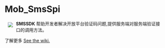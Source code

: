 # Mob_SmsSpi
<a href="http://mob.com/"><img src="http://mob.com/Assets/images/logo.png?v=201501131" align="left" hspace="10" vspace="6"></a>

**SMSSDK** 帮助开发者解决开放平台验证码问题,提供服务端对服务端验证接口的调用方法。

了解更多 [See the wiki.](http://wiki.mob.com/ios%E7%9F%AD%E4%BF%A1sdk%E9%9B%86%E6%88%90%E6%96%87%E6%A1%A3/)

